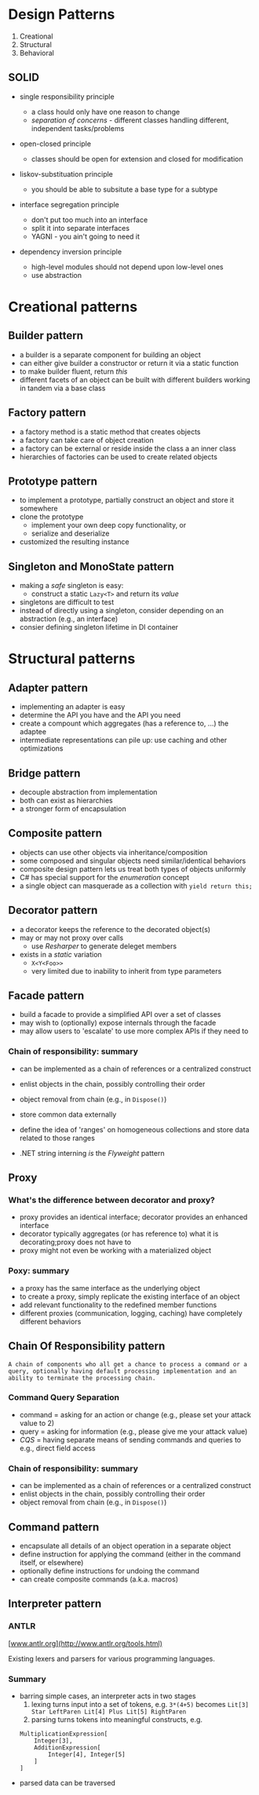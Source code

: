 # Design Patterns

1) Creational
2) Structural
3) Behavioral

## SOLID

- single responsibility principle
    - a class hould only have one reason to change
    - _separation of concerns_ - different classes handling different, independent tasks/problems

- open-closed principle
    - classes should be open for extension and closed for modification

- liskov-substituation principle
    - you should be able to subsitute a base type for a subtype

- interface segregation principle
    - don't put too much into an interface
    - split it into separate interfaces
    - YAGNI - you ain't going to need it

- dependency inversion principle
    - high-level modules should not depend upon low-level ones
    - use abstraction
# Creational patterns
## Builder pattern

- a builder is a separate component for building an object
- can either give builder a constructor or return it via a static function
- to make builder fluent, return _this_
- different facets of an object can be built with different builders working in tandem via a base class
## Factory pattern

- a factory method is a static method that creates objects
- a factory can take care of object creation
- a factory can be external or reside inside the class a an inner class
- hierarchies of factories can be used to create related objects
## Prototype pattern

- to implement a prototype, partially construct an object and store it somewhere
- clone the prototype
    - implement your own deep copy functionality, or
    - serialize and deserialize
- customized the resulting instance
## Singleton and MonoState pattern

- making a *safe* singleton is easy:
    - construct a static `Lazy<T>` and return its _value_
- singletons are difficult to test
- instead of directly using a singleton, consider depending on an abstraction (e.g., an interface)
- consier defining singleton lifetime in DI container

# Structural patterns
## Adapter pattern

- implementing an adapter is easy
- determine the API you have and the API you need
- create a compount which aggregates (has a reference to, ...) the adaptee
- intermediate representations can pile up: use caching and other optimizations
## Bridge pattern

- decouple abstraction from implementation
- both can exist as hierarchies
- a stronger form of encapsulation

## Composite pattern

- objects can use other objects via inheritance/composition
- some composed and singular objects need similar/identical behaviors
- composite design pattern lets us treat both types of objects uniformly
- C# has special support for the _enumeration_ concept
- a single object can masquerade as a collection with `yield return this;`

## Decorator pattern

- a decorator keeps the reference to the decorated object(s)
- may or may not proxy over calls
    - use _Resharper_ to generate deleget members
- exists in a _static_ variation
    - `X<Y<Foo>>`
    - very limited due to inability to inherit from type parameters
    
## Facade pattern

- build a facade to provide a simplified API over a set of classes
- may wish to (optionally) expose internals through the facade
- may allow users to 'escalate' to use more complex APIs if they need to

### Chain of responsibility: summary

- can be implemented as a chain of references or a centralized construct
- enlist objects in the chain, possibly controlling their order
- object removal from chain (e.g., in `Dispose()`)


- store common data externally
- define the idea of 'ranges' on homogeneous collections and store data related to those ranges
- .NET string interning _is_ the _Flyweight_ pattern

## Proxy

### What's the difference between decorator and proxy?

- proxy provides an identical interface;
decorator provides an enhanced interface
- decorator typically aggregates (or has reference to) what it is decorating;proxy does not have to
- proxy might not even be working with a materialized object

### Poxy: summary

- a proxy has the same interface as the underlying object
- to create a proxy, simply replicate the existing interface of an object
- add relevant functionality to the redefined member functions
- different proxies (communication, logging, caching) have completely different behaviors
## Chain Of Responsibility pattern

```
A chain of components who all get a chance to process a command or a query, optionally having default processing implementation and an ability to terminate the processing chain.
```

### Command Query Separation

- command = asking for an action or change (e.g., please set your attack value to 2)
- query = asking for information (e.g., please give me your attack value)
- _CQS_ = having separate means of sending commands and queries to e.g., direct field access

### Chain of responsibility: summary

- can be implemented as a chain of references or a centralized construct
- enlist objects in the chain, possibly controlling their order
- object removal from chain (e.g., in `Dispose()`)

## Command pattern

- encapsulate all details of an object operation in a separate object
- define instruction for applying the command (either in the command itself, or elsewhere)
- optionally define instructions for undoing the command
- can create composite commands (a.k.a. macros)

## Interpreter pattern

### ANTLR

[www.antlr.org](http://www.antlr.org/tools.html)

Existing lexers and parsers for various programming languages.

### Summary

- barring simple cases, an interpreter acts in two stages
    1) lexing turns input into a set of tokens, e.g. 
    `3*(4+5)` becomes `Lit[3] Star LeftParen Lit[4] Plus Lit[5] RightParen`
    2) parsing turns tokens into meaningful constructs, e.g.
    ```
    MultiplicationExpression[
        Integer[3],
        AdditionExpression[
            Integer[4], Integer[5]
        ]
    ]
    ```
- parsed data can be traversed